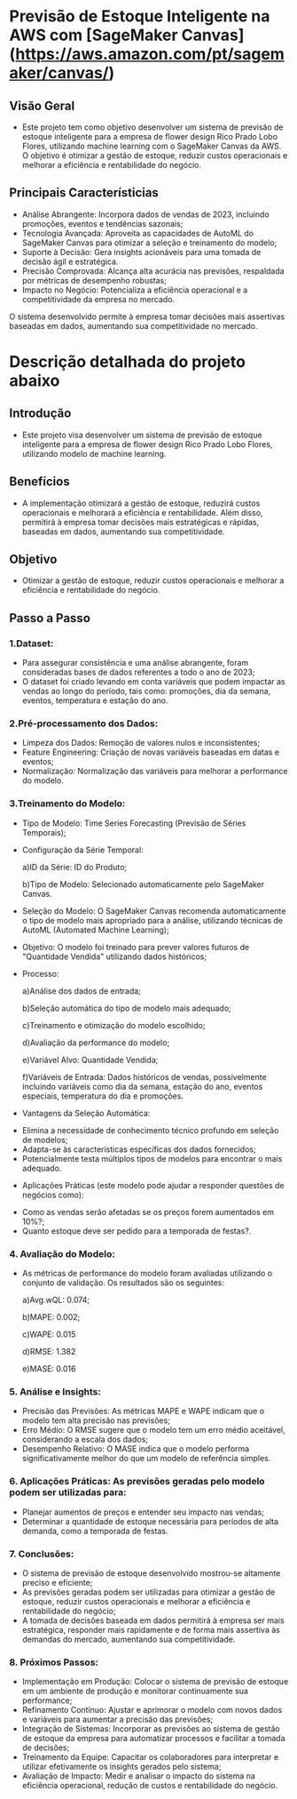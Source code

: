 # Previsão de Estoque Inteligente na AWS com [SageMaker Canvas] (https://aws.amazon.com/pt/sagemaker/canvas/)

## Visão Geral

- Este projeto tem como objetivo desenvolver um sistema de previsão de estoque inteligente para a empresa de flower design Rico Prado Lobo Flores, utilizando machine learning com o SageMaker Canvas da AWS. O objetivo é otimizar a gestão de estoque, reduzir custos operacionais e melhorar a eficiência e rentabilidade do negócio.

## Principais Característicias

- Análise Abrangente: Incorpora dados de vendas de 2023, incluindo promoções, eventos e tendências sazonais;
- Tecnologia Avançada: Aproveita as capacidades de AutoML do SageMaker Canvas para otimizar a seleção e treinamento do modelo;
- Suporte à Decisão: Gera insights acionáveis para uma tomada de decisão ágil e estratégica.
- Precisão Comprovada: Alcança alta acurácia nas previsões, respaldada por métricas de desempenho robustas;
- Impacto no Negócio: Potencializa a eficiência operacional e a competitividade da empresa no mercado.

O sistema desenvolvido permite à empresa tomar decisões mais assertivas baseadas em dados, aumentando sua competitividade no mercado.

# Descrição detalhada do projeto abaixo

## Introdução

- Este projeto visa desenvolver um sistema de previsão de estoque inteligente para a empresa de flower design Rico Prado Lobo Flores, utilizando modelo de machine learning.

## Benefícios

- A implementação otimizará a gestão de estoque, reduzirá custos operacionais e melhorará a eficiência e rentabilidade. Além disso, permitirá à empresa tomar decisões mais estratégicas e rápidas, baseadas em dados, aumentando sua competitividade.


## Objetivo

- Otimizar a gestão de estoque, reduzir custos operacionais e melhorar a eficiência e rentabilidade do negócio.

## Passo a Passo

### 1.Dataset:

- Para assegurar consistência e uma análise abrangente, foram consideradas bases de dados referentes a todo o ano de 2023;
- O dataset foi criado levando em conta variáveis que podem impactar as vendas ao longo do período, tais como: promoções, dia da semana, eventos, temperatura e estação do ano.

### 2.Pré-processamento dos Dados:

- Limpeza dos Dados: Remoção de valores nulos e inconsistentes;
- Feature Engineering: Criação de novas variáveis baseadas em datas e eventos;
- Normalização: Normalização das variáveis para melhorar a performance do modelo.

### 3.Treinamento do Modelo:

- Tipo de Modelo: Time Series Forecasting (Previsão de Séries Temporais);
- Configuração da Série Temporal:

   a)ID da Série: ID do Produto;

   b)Tipo de Modelo: Selecionado automaticamente pelo SageMaker Canvas.

- Seleção do Modelo: O SageMaker Canvas recomenda automaticamente o tipo de modelo mais apropriado para a análise, utilizando técnicas de AutoML (Automated Machine Learning);
- Objetivo: O modelo foi treinado para prever valores futuros de "Quantidade Vendida" utilizando dados históricos;
- Processo:
  
   a)Análise dos dados de entrada;

   b)Seleção automática do tipo de modelo mais adequado;

   c)Treinamento e otimização do modelo escolhido;

   d)Avaliação da performance do modelo;

   e)Variável Alvo: Quantidade Vendida;

   f)Variáveis de Entrada: Dados históricos de vendas, possivelmente incluindo variáveis como dia da semana, estação do ano, eventos especiais, temperatura do dia e promoções.


* Vantagens da Seleção Automática:

- Elimina a necessidade de conhecimento técnico profundo em seleção de modelos;
- Adapta-se às características específicas dos dados fornecidos;
- Potencialmente testa múltiplos tipos de modelos para encontrar o mais adequado.

* Aplicações Práticas (este modelo pode ajudar a responder questões de negócios como):

- Como as vendas serão afetadas se os preços forem aumentados em 10%?;
- Quanto estoque deve ser pedido para a temporada de festas?.


### 4. Avaliação do Modelo:
   
- As métricas de performance do modelo foram avaliadas utilizando o conjunto de validação. Os resultados são os seguintes:
  
   a)Avg.wQL: 0.074;

   b)MAPE: 0.002;
   
   c)WAPE: 0.015

   d)RMSE: 1.382
   
   e)MASE: 0.016

### 5. Análise e Insights:

- Precisão das Previsões: As métricas MAPE e WAPE indicam que o modelo tem alta precisão nas previsões;
- Erro Médio: O RMSE sugere que o modelo tem um erro médio aceitável, considerando a escala dos dados;
- Desempenho Relativo: O MASE indica que o modelo performa significativamente melhor do que um modelo de referência simples.

### 6. Aplicações Práticas: As previsões geradas pelo modelo podem ser utilizadas para:

- Planejar aumentos de preços e entender seu impacto nas vendas;
- Determinar a quantidade de estoque necessária para períodos de alta demanda, como a temporada de festas.

### 7. Conclusões:

- O sistema de previsão de estoque desenvolvido mostrou-se altamente preciso e eficiente;
-  As previsões geradas podem ser utilizadas para otimizar a gestão de estoque, reduzir custos operacionais e melhorar a eficiência e rentabilidade do negócio;
-  A tomada de decisões baseada em dados permitirá à empresa ser mais estratégica, responder mais rapidamente e de forma mais assertiva às demandas do mercado, aumentando sua competitividade.

### 8. Próximos Passos:

- Implementação em Produção: Colocar o sistema de previsão de estoque em um ambiente de produção e monitorar continuamente sua performance;
- Refinamento Contínuo: Ajustar e aprimorar o modelo com novos dados e variáveis para aumentar a precisão das previsões;
- Integração de Sistemas: Incorporar as previsões ao sistema de gestão de estoque da empresa para automatizar processos e facilitar a tomada de decisões;
- Treinamento da Equipe: Capacitar os colaboradores para interpretar e utilizar efetivamente os insights gerados pelo sistema;
- Avaliação de Impacto: Medir e analisar o impacto do sistema na eficiência operacional, redução de custos e rentabilidade do negócio.
  
